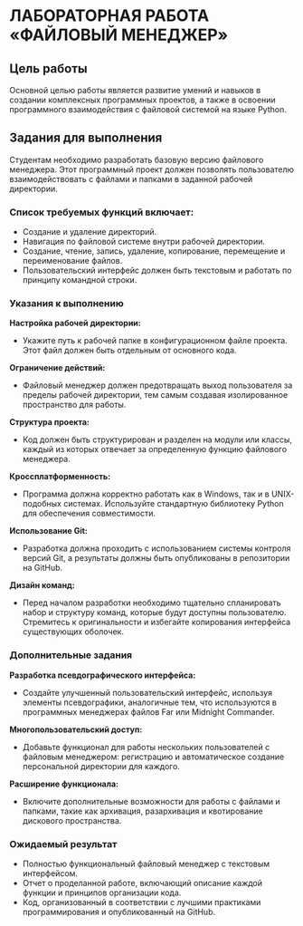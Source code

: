 # ЛАБОРАТОРНАЯ РАБОТА «ФАЙЛОВЫЙ МЕНЕДЖЕР»

## Цель работы

Основной целью работы является развитие умений и навыков в создании комплексных программных проектов, а также в 
освоении программного взаимодействия с файловой системой на языке Python.

## Задания для выполнения

Студентам необходимо разработать базовую версию файлового менеджера. Этот программный проект должен позволять 
пользователю взаимодействовать с файлами и папками в заданной рабочей директории. 

### Список требуемых функций включает:
- Создание и удаление директорий.
- Навигация по файловой системе внутри рабочей директории.
- Создание, чтение, запись, удаление, копирование, перемещение и переименование файлов.
- Пользовательский интерфейс должен быть текстовым и работать по принципу командной строки.

### Указания к выполнению
**Настройка рабочей директории:** 
- Укажите путь к рабочей папке в конфигурационном файле проекта. Этот файл должен быть отдельным от основного кода.

**Ограничение действий:** 
- Файловый менеджер должен предотвращать выход пользователя за пределы рабочей директории, тем самым создавая 
изолированное пространство для работы.

**Структура проекта:** 
- Код должен быть структурирован и разделен на модули или классы, каждый из которых отвечает за определенную функцию 
файлового менеджера.

**Кроссплатформенность:** 
- Программа должна корректно работать как в Windows, так и в UNIX-подобных системах. Используйте стандартную 
библиотеку Python для обеспечения совместимости.

**Использование Git:** 
- Разработка должна проходить с использованием системы контроля версий Git, а результаты должны быть опубликованы в 
репозитории на GitHub.

**Дизайн команд:** 
- Перед началом разработки необходимо тщательно спланировать набор и структуру команд, которые будут доступны 
пользователю. Стремитесь к оригинальности и избегайте копирования интерфейса существующих оболочек.

### Дополнительные задания
**Разработка псевдографического интерфейса:**
- Создайте улучшенный пользовательский интерфейс, используя элементы псевдографики, аналогичные тем, что 
используются в программных менеджерах файлов Far или Midnight Commander.

**Многопользовательский доступ:** 
- Добавьте функционал для работы нескольких пользователей с файловым менеджером: регистрацию и автоматическое 
создание персональной директории для каждого.

**Расширение функционала:**
- Включите дополнительные возможности для работы с файлами и папками, такие как архивация, разархивация и квотирование 
дискового пространства.

### Ожидаемый результат
- Полностью функциональный файловый менеджер с текстовым интерфейсом.
- Отчет о проделанной работе, включающий описание каждой функции и принципов организации кода.
- Код, организованный в соответствии с лучшими практиками программирования и опубликованный на GitHub.
